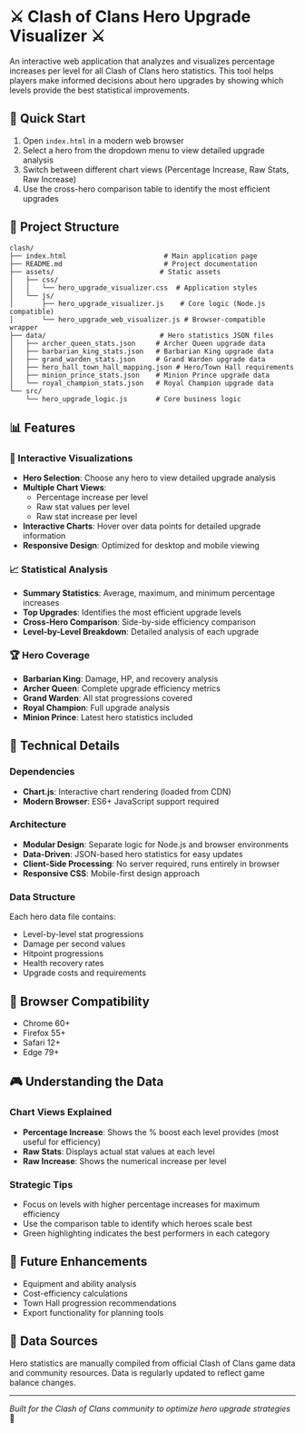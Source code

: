 # ⚔️ Clash of Clans Hero Upgrade Visualizer ⚔️

An interactive web application that analyzes and visualizes percentage increases per level for all Clash of Clans hero statistics. This tool helps players make informed decisions about hero upgrades by showing which levels provide the best statistical improvements.

## 🚀 Quick Start

1. Open `index.html` in a modern web browser
2. Select a hero from the dropdown menu to view detailed upgrade analysis
3. Switch between different chart views (Percentage Increase, Raw Stats, Raw Increase)
4. Use the cross-hero comparison table to identify the most efficient upgrades

## 📁 Project Structure

```
clash/
├── index.html                        # Main application page
├── README.md                         # Project documentation
├── assets/                          # Static assets
│   ├── css/
│   │   └── hero_upgrade_visualizer.css  # Application styles
│   └── js/
│       ├── hero_upgrade_visualizer.js    # Core logic (Node.js compatible)
│       └── hero_upgrade_web_visualizer.js # Browser-compatible wrapper
├── data/                            # Hero statistics JSON files
│   ├── archer_queen_stats.json     # Archer Queen upgrade data
│   ├── barbarian_king_stats.json   # Barbarian King upgrade data
│   ├── grand_warden_stats.json     # Grand Warden upgrade data
│   ├── hero_hall_town_hall_mapping.json # Hero/Town Hall requirements
│   ├── minion_prince_stats.json    # Minion Prince upgrade data
│   └── royal_champion_stats.json   # Royal Champion upgrade data
└── src/
    └── hero_upgrade_logic.js       # Core business logic
```

## 📊 Features

### 🎯 Interactive Visualizations
- **Hero Selection**: Choose any hero to view detailed upgrade analysis
- **Multiple Chart Views**: 
  - Percentage increase per level
  - Raw stat values per level
  - Raw stat increase per level
- **Interactive Charts**: Hover over data points for detailed upgrade information
- **Responsive Design**: Optimized for desktop and mobile viewing

### 📈 Statistical Analysis
- **Summary Statistics**: Average, maximum, and minimum percentage increases
- **Top Upgrades**: Identifies the most efficient upgrade levels
- **Cross-Hero Comparison**: Side-by-side efficiency comparison
- **Level-by-Level Breakdown**: Detailed analysis of each upgrade

### 🏆 Hero Coverage
- **Barbarian King**: Damage, HP, and recovery analysis
- **Archer Queen**: Complete upgrade efficiency metrics
- **Grand Warden**: All stat progressions covered
- **Royal Champion**: Full upgrade analysis
- **Minion Prince**: Latest hero statistics included

## 🔧 Technical Details

### Dependencies
- **Chart.js**: Interactive chart rendering (loaded from CDN)
- **Modern Browser**: ES6+ JavaScript support required

### Architecture
- **Modular Design**: Separate logic for Node.js and browser environments
- **Data-Driven**: JSON-based hero statistics for easy updates
- **Client-Side Processing**: No server required, runs entirely in browser
- **Responsive CSS**: Mobile-first design approach

### Data Structure
Each hero data file contains:
- Level-by-level stat progressions
- Damage per second values
- Hitpoint progressions  
- Health recovery rates
- Upgrade costs and requirements

## 📱 Browser Compatibility

- Chrome 60+
- Firefox 55+
- Safari 12+
- Edge 79+

## 🎮 Understanding the Data

### Chart Views Explained
- **Percentage Increase**: Shows the % boost each level provides (most useful for efficiency)
- **Raw Stats**: Displays actual stat values at each level
- **Raw Increase**: Shows the numerical increase per level

### Strategic Tips
- Focus on levels with higher percentage increases for maximum efficiency
- Use the comparison table to identify which heroes scale best
- Green highlighting indicates the best performers in each category

## 🔄 Future Enhancements

- Equipment and ability analysis
- Cost-efficiency calculations
- Town Hall progression recommendations
- Export functionality for planning tools

## 📝 Data Sources

Hero statistics are manually compiled from official Clash of Clans game data and community resources. Data is regularly updated to reflect game balance changes.

---

*Built for the Clash of Clans community to optimize hero upgrade strategies* 🏰